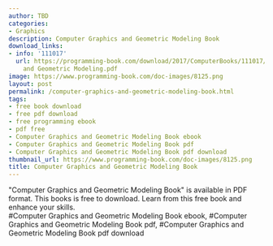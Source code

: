 ```yaml
---
author: TBD
categories:
- Graphics
description: Computer Graphics and Geometric Modeling Book
download_links:
- info: '111017'
  url: https://programming-book.com/download/2017/ComputerBooks/111017/Computer Graphics
    and Geometric Modeling.pdf
image: https://www.programming-book.com/doc-images/8125.png
layout: post
permalink: /computer-graphics-and-geometric-modeling-book.html
tags:
- free book download
- free pdf download
- free programming ebook
- pdf free
- Computer Graphics and Geometric Modeling Book ebook
- Computer Graphics and Geometric Modeling Book pdf
- Computer Graphics and Geometric Modeling Book pdf download
thumbnail_url: https://www.programming-book.com/doc-images/8125.png
title: Computer Graphics and Geometric Modeling Book
---
```


 
<div class="item-desc text-justify">
  "Computer Graphics and Geometric Modeling Book" is available in PDF format. This books is free to download. Learn from this free book and enhance your skills.
  <br>
  #Computer Graphics and Geometric Modeling Book ebook, #Computer Graphics and Geometric Modeling Book pdf, #Computer Graphics and Geometric Modeling Book pdf download
</div>